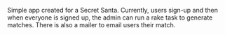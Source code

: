 Simple app created for a Secret Santa. Currently, users sign-up and then
when everyone is signed up, the admin can run a rake task to generate
matches. There is also a mailer to email users their match.
